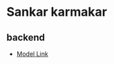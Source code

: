 # Sankar karmakar

## backend 

- [Model Link](https://app.eraser.io/workspace/YtPqZ1VogxGy1jzIDkzj)